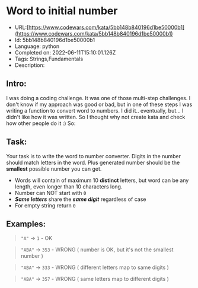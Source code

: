 # Word to initial number

 - URL:[https://www.codewars.com/kata/5bb148b840196d1be50000b1](https://www.codewars.com/kata/5bb148b840196d1be50000b1)
 - Id: 5bb148b840196d1be50000b1
 - Language: python
 - Completed on: 2022-06-11T15:10:01.126Z
 - Tags: Strings,Fundamentals
 - Description:
## Intro:

I was doing a coding challenge. It was one of those multi-step challenges. I don't know if my approach was good or bad, but in one of these steps I was writing a function to convert word to numbers. I did it.. eventually, but... I didn't like how it was written. So I thought why not create kata and check how other people do it :) So:

## Task:

Your task is to write the word to number converter. Digits in the number should match letters in the word. Plus generated number should be the **smallest** possible number you can get.

- Words will contain of maximum 10 **distinct** letters, but word can be any length, even longer than 10 characters long.
- Number can NOT start with `0`
- ***Same letters*** share the ***same digit*** regardless of case
- For empty string return `0`

## Examples:

> `"A"` -> `1` - OK

> `"ABA"` -> `353` - WRONG ( number is OK, but it's not the smallest number )

> `"ABA"` -> `333` - WRONG  ( different letters map to same digits )

>`"ABA"` -> `357` - WRONG  ( same letters map to different digits )
